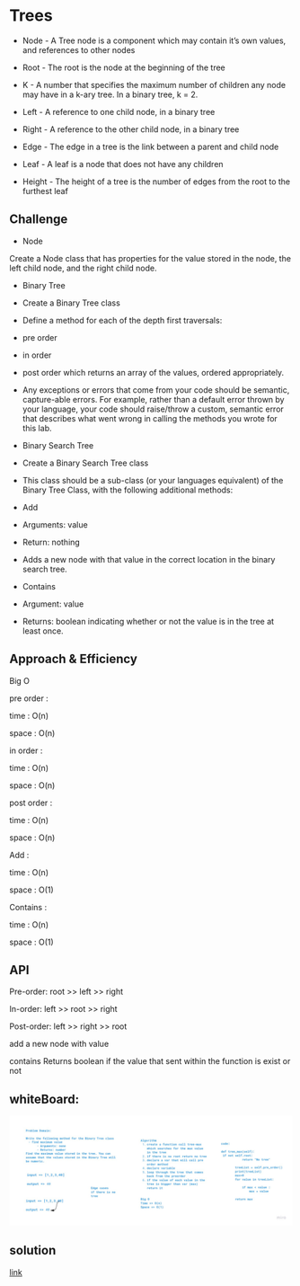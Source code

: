 # Trees

* Node - A Tree node is a component which may contain it’s own values, and references to other nodes

* Root - The root is the node at the beginning of the tree

* K - A number that specifies the maximum number of children any node may have in a k-ary tree. In a binary tree, k = 2.

* Left - A reference to one child node, in a binary tree

* Right - A reference to the other child node, in a binary tree

* Edge - The edge in a tree is the link between a parent and child node

* Leaf - A leaf is a node that does not have any children

* Height - The height of a tree is the number of edges from the root to the furthest leaf

## Challenge

* Node

Create a Node class that has properties for the value stored in the node, the left child node, and the right child node.

* Binary Tree

* Create a Binary Tree class

* Define a method for each of the depth first traversals:

* pre order

* in order

* post order which returns an array of the values, ordered appropriately.

* Any exceptions or errors that come from your code should be semantic, capture-able errors. For example, rather than a default error thrown by your language, your code should raise/throw a custom, semantic error that describes what went wrong in calling the methods you wrote for this lab.

* Binary Search Tree

* Create a Binary Search Tree class

* This class should be a sub-class (or your languages equivalent) of the Binary Tree Class, with the following additional methods:

* Add

* Arguments: value

* Return: nothing

* Adds a new node with that value in the correct location in the binary search tree.

* Contains

* Argument: value

* Returns: boolean indicating whether or not the value is in the tree at least once.

## Approach & Efficiency

Big O

pre order : 

time : O(n) 

space : O(n)

in order : 

time : O(n) 

space : O(n)

post order : 

time : O(n) 

space : O(n)

Add : 

time : O(n) 

space : O(1)

Contains : 

time : O(n) 

space : O(1)

## API

Pre-order: root >> left >> right

In-order: left >> root >> right

Post-order: left >> right >> root

add a new node with value 

contains Returns boolean if the value that sent within the function is exist or not 

## whiteBoard:

![img](tree-max.jpg)

## solution 

[link](trees.py)